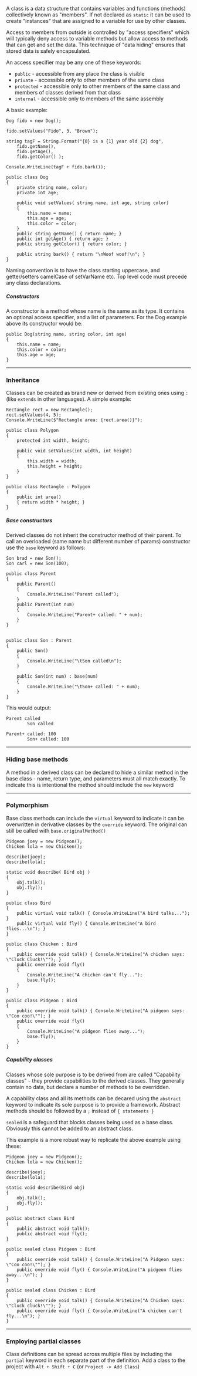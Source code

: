 A class is a data structure that contains variables and functions (methods) collectively known as "members".  If not declared as `static` it can be used to create "instances" that are assigned to a variable for use by other classes.

Access to members from outside is controlled by "access specifiers" which will typically deny access to variable methods but allow access to methods that can get and set the data.  This technique of "data hiding" ensures that stored data is safely encapsulated.

An access specifier may be any one of these keywords:

- `public` - accessible from any place the class is visible
- `private` - accessible only to other members of the same class
- `protected` - accessible only to other members of the same class and members of classes derived from that class
- `internal` - accessible only to members of the same assembly

A basic example:

```
Dog fido = new Dog();

fido.setValues("Fido", 3, "Brown");

string tagF = String.Format("{0} is a {1} year old {2} dog",
    fido.getName(),
    fido.getAge(),
    fido.getColor() );

Console.WriteLine(tagF + fido.bark());

public class Dog
{
    private string name, color;
    private int age;

    public void setValues( string name, int age, string color)
    {
        this.name = name;
        this.age = age;
        this.color = color;
    }
    public string getName() { return name; }
    public int getAge() { return age; }
    public string getColor() { return color; }

    public string bark() { return "\nWoof woof!\n"; }
}
```

Naming convention is to have the class starting uppercase, and getter/setters camelCase of setVarName etc.  Top level code must precede any class declarations.

##### Constructors

A constructor is a method whose name is the same as its type.  It contains an optional access specifier, and a list of parameters.  For the Dog example above its constructor would be:

```
public Dog(string name, string color, int age)
{
    this.name = name;
    this.color = color;
    this.age = age;
}
```

---

### Inheritance

Classes can be created as brand new or derived from existing ones using `:` (like `extends` in other languages).  A simple example:

```
Rectangle rect = new Rectangle();
rect.setValues(4, 5);
Console.WriteLine($"Rectangle area: {rect.area()}");

public class Polygon
{
    protected int width, height;

    public void setValues(int width, int height)
    {
        this.width = width;
        this.height = height;
    }
}

public class Rectangle : Polygon
{
    public int area()
    { return width * height; }
}
```

##### Base constructors

Derived classes do not inherit the constructor method of their parent.  To call an overloaded (same name but different number of params) constructor use the `base` keyword as follows:

```
Son brad = new Son();
Son carl = new Son(100);

public class Parent
{
    public Parent()
    {
        Console.WriteLine("Parent called");
    }
    public Parent(int num)
    {
        Console.WriteLine("Parent+ called: " + num);
    }
}


public class Son : Parent
{
    public Son()
    {
        Console.WriteLine("\tSon called\n");
    }

    public Son(int num) : base(num)
    {
        Console.WriteLine("\tSon+ called: " + num);
    }
}
```

This would output:

```
Parent called
        Son called

Parent+ called: 100
        Son+ called: 100
```

---

### Hiding base methods

A method in a derived class can be declared to hide a similar method in the base class - name, return type, and parameters must all match exactly.  To indicate this is intentional the method should include the `new` keyword

---

### Polymorphism

Base class methods can include the `virtual` keyword to indicate it can be overwritten in derivative classes by the `override` keyword.  The original can still be called with `base.originalMethod()`

```
Pidgeon joey = new Pidgeon();
Chicken lola = new Chicken();

describe(joey);
describe(lola);

static void describe( Bird obj )
{
    obj.talk();
    obj.fly();
}

public class Bird
{
    public virtual void talk() { Console.WriteLine("A bird talks..."); }
    public virtual void fly() { Console.WriteLine("A bird flies...\n"); }
}

public class Chicken : Bird
{
    public override void talk() { Console.WriteLine("A chicken says: \"Cluck Cluck!\""); }
    public override void fly() 
    {
        Console.WriteLine("A chicken can't fly...");
        base.fly();
    }
}

public class Pidgeon : Bird
{
    public override void talk() { Console.WriteLine("A pidgeon says: \"Coo coo!\""); }
    public override void fly() 
    { 
        Console.WriteLine("A pidgeon flies away...");
        base.fly();
    }
}
```

##### Capability classes

Classes whose sole purpose is to be derived from are called "Capability classes" - they provide capabilities to the derived classes.  They generally contain no data, but declare a number of methods to be overridden.

A capability class and all its methods can be decared using the `abstract` keyword to indicate its sole purpose is to provide a framework.  Abstract methods should be followed by a `;` instead of `{ statements }`

`sealed` is a safeguard that blocks classes being used as a base class.  Obviously this cannot be added to an abstract class.

This example is a more robust way to replicate the above example using these:

```
Pidgeon joey = new Pidgeon();
Chicken lola = new Chicken();

describe(joey);
describe(lola);

static void describe(Bird obj)
{
    obj.talk();
    obj.fly();
}

public abstract class Bird
{
    public abstract void talk();
    public abstract void fly();
}

public sealed class Pidgeon : Bird
{
    public override void talk() { Console.WriteLine("A Pidgeon says: \"Coo coo!\""); }
    public override void fly() { Console.WriteLine("A pidgeon flies away...\n"); }
}

public sealed class Chicken : Bird
{
    public override void talk() { Console.WriteLine("A Chicken says: \"Cluck cluck!\""); }
    public override void fly() { Console.WriteLine("A chicken can't fly...\n"); }
}
```

---

### Employing partial classes

Class definitions can be spread across multiple files by including the `partial` keyword in each separate part of the definition.  Add a class to the project with `Alt + Shift + C` (or `Project -> Add Class`) 